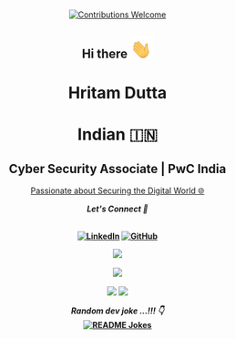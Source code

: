 <p align="center">
<br/><a href="#contributing"><img alt="Contributions Welcome" src="https://img.shields.io/badge/contributions-welcome-brightgreen?style=for-the-badge&labelColor=black&logo=github"></a>
</p>

<h2 align="center">Hi there <img src="https://github.com/Hritam06/Hritam06/blob/master/gifs/Hi.gif" width="40px"><br></h2>
<h1 align="center">Hritam Dutta<br></h1>
<h1 align="center">Indian 🇮🇳<br></h1>

<h2 align="center"> Cyber Security Associate | PwC India </h2>

<p align="center"><u>Passionate about Securing the Digital World 🌐</u></p>

<div align="center"><b><i>Let's Connect 🤝</i><br><br>

<a href="https://www.linkedin.com/in/hritam-dutta06" target="_blank"><img src="https://img.shields.io/badge/LinkedIn-%230077B5.svg?&style=flat-square&logo=linkedin&logoColor=white" alt="LinkedIn"></a>
<a href="https://github.com/Hritam06" target="_blank"><img src="https://img.shields.io/badge/GitHub-100000?style=flat-square&logo=github&logoColor=white" alt="GitHub"></a>
</div>  

<p align="center">
<a href="https://github.com/Hritam06"><img src="https://img.shields.io/github/followers/Hritam06?style=social"></a>
</p>

<p align="center">
  <img src="https://github-readme-stats.vercel.app/api?username=Hritam06&show_icons=true&theme=github_dark" width="320" />
</p>

<p align="center">
  <img src="https://github-readme-stats.vercel.app/api/top-langs?username=Hritam06&show_icons=true&theme=github_dark&title_color=ab06b7&locale=en&layout=compact" width="318" />
  <img src="https://github-readme-streak-stats.herokuapp.com/?user=Hritam06&theme=radical" width="320" /> 
</p>

<div align="center"> 
<b><i>Random dev joke ...!!! 👇</i><br>
<a href="https://readme-jokes.vercel.app"><img align="center" src="https://readme-jokes.vercel.app/api?bgColor=%23073b4c&textColor=%2306d6a0&aColor=%2306d6a0&borderColor=%2306d6a0" alt="README Jokes"></a>
</div>   
<!--
<p align="center">
 <img src="https://activity-graph.herokuapp.com/graph?username=Hritam06&bg_color=0d0c0d&color=e137d6&line=5daddf&point=99eb1e&area=false&hide_border=false">
</p>
